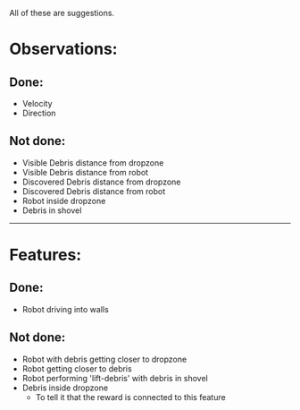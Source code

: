 All of these are suggestions.

# Observations:
## Done:
- Velocity
- Direction

## Not done:
- Visible Debris distance from dropzone
- Visible Debris distance from robot
- Discovered Debris distance from dropzone
- Discovered Debris distance from robot
- Robot inside dropzone
- Debris in shovel

---------------------

# Features:
## Done:
- Robot driving into walls

## Not done:
- Robot with debris getting closer to dropzone
- Robot getting closer to debris
- Robot performing 'lift-debris' with debris in shovel
- Debris inside dropzone 
    - To tell it that the reward is connected to this feature
